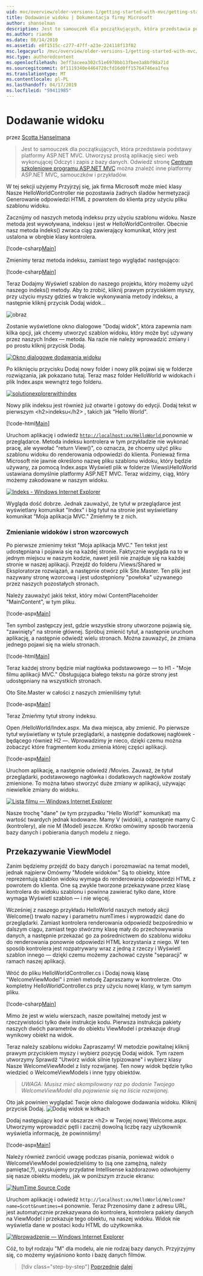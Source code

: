 ```yaml
---
uid: mvc/overview/older-versions-1/getting-started-with-mvc/getting-started-with-mvc-part3
title: Dodawanie widoku | Dokumentacja firmy Microsoft
author: shanselman
description: Jest to samouczek dla początkujących, która przedstawia podstawy platformy ASP.NET MVC. Utwórz prostą aplikację sieci web wykonującej Odczyt i zapis z bazy danych.
ms.author: riande
ms.date: 08/14/2010
ms.assetid: e8f1515c-c277-47ff-a23e-224118f13f02
msc.legacyurl: /mvc/overview/older-versions-1/getting-started-with-mvc/getting-started-with-mvc-part3
msc.type: authoredcontent
ms.openlocfilehash: 3eff3aceea302c51e6970bb13fbee3a8bf98a71d
ms.sourcegitcommit: 0f1119340e4464720cfd16d0ff15764746ea1fea
ms.translationtype: MT
ms.contentlocale: pl-PL
ms.lasthandoff: 04/17/2019
ms.locfileid: "59411985"
---
```

# <a name="adding-a-view"></a>Dodawanie widoku

przez [Scotta Hanselmana](https://github.com/shanselman)

> Jest to samouczek dla początkujących, która przedstawia podstawy platformy ASP.NET MVC. Utworzysz prostą aplikację sieci web wykonującej Odczyt i zapis z bazy danych. Odwiedź stronę [Centrum szkoleniowe programu ASP.NET MVC](../../../index.md) można znaleźć inne platformy ASP.NET MVC, samouczków i przykładów.


W tej sekcji użyjemy Przyjrzyj się, jak firma Microsoft może mieć klasy Nasze HelloWorldController nie pozostawia żadnych śladów hermetyzacji Generowanie odpowiedzi HTML z powrotem do klienta przy użyciu pliku szablonu widoku.

Zacznijmy od naszych metodą indeksu przy użyciu szablonu widoku. Nasze metoda jest wywoływana, indeksu i jest w HelloWorldController. Obecnie nasz metoda indeks() zwraca ciąg zawierający komunikat, który jest ustalona w obrębie klasy kontrolera.

[!code-csharp[Main](getting-started-with-mvc-part3/samples/sample1.cs)]

Zmienimy teraz metoda indeksu, zamiast tego wyglądać następująco:

[!code-csharp[Main](getting-started-with-mvc-part3/samples/sample2.cs)]

Teraz Dodajmy Wyświetl szablon do naszego projektu, który możemy użyć naszego indeks() metody. Aby to zrobić, kliknij prawym przyciskiem myszy, przy użyciu myszy gdzieś w trakcie wykonywania metody indeksu, a następnie kliknij przycisk Dodaj widok...

![obraz](getting-started-with-mvc-part3/_static/image1.png)

Zostanie wyświetlone okno dialogowe "Dodaj widok", która zapewnia nam kilka opcji, jak chcemy utworzyć szablon widoku, który może być używany przez naszych Index — metoda. Na razie nie należy wprowadzić zmiany i po prostu kliknij przycisk Dodaj.

[![Okno dialogowe dodawania widoku](getting-started-with-mvc-part3/_static/image3.png)](getting-started-with-mvc-part3/_static/image2.png)

Po kliknięciu przycisku Dodaj nowy folder i nowy plik pojawi się w folderze rozwiązania, jak pokazano tutaj. Teraz masz folder HelloWorld w widokach i plik Index.aspx wewnątrz tego folderu.

[![solutionexplorerwithindex](getting-started-with-mvc-part3/_static/image5.png)](getting-started-with-mvc-part3/_static/image4.png)

Nowy plik indeksu jest również już otwarte i gotowy do edycji. Dodaj tekst w pierwszym &lt;h2&gt;indeksu&lt;/h2&gt; , takich jak "Hello World".

[!code-html[Main](getting-started-with-mvc-part3/samples/sample3.html)]

Uruchom aplikację i odwiedź [ `http://localhost:xx/HelloWorld` ](http://localhostxx) ponownie w przeglądarce. Metoda indeksu kontrolera w tym przykładzie nie wykonać pracę, ale wywołać "return View()", co oznacza, że chcemy użyć pliku szablonu widoku do renderowania odpowiedzi do klienta. Ponieważ firma Microsoft nie jawnie określono nazwę pliku szablonu widoku, który będzie używany, za pomocą Index.aspx Wyświetl plik w folderze \Views\HelloWorld ustawiana domyślnie platformy ASP.NET MVC. Teraz widzimy, ciąg, który możemy zakodowane w naszym widoku.

[![Indeks - Windows Internet Explorer](getting-started-with-mvc-part3/_static/image7.png)](getting-started-with-mvc-part3/_static/image6.png)

Wygląda dość dobrze. Jednak zauważyć, że tytuł w przeglądarce jest wyświetlany komunikat "Index" i big tytuł na stronie jest wyświetlany komunikat "Moja aplikacja MVC." Zmieńmy te z nich.

### <a name="changing-views-and-master-pages"></a>Zmienianie widoków i stron wzorcowych

Po pierwsze zmienimy tekst "Moja aplikacja MVC." Ten tekst jest udostępniana i pojawia się na każdej stronie. Faktycznie wygląda na to w jednym miejscu w naszym kodzie, nawet jeśli nie znajduje się na każdej stronie w naszej aplikacji. Przejdź do folderu /Views/Shared w Eksploratorze rozwiązań, a następnie otwórz plik Site.Master. Ten plik jest nazywany stronę wzorcową i jest udostępniony "powłoka" używanego przez naszych pozostałych stronach.

Należy zauważyć jakiś tekst, który mówi ContentPlaceholder "MainContent", w tym pliku.

[!code-aspx[Main](getting-started-with-mvc-part3/samples/sample4.aspx)]

Ten symbol zastępczy jest, gdzie wszystkie strony utworzone pojawią się, "zawinięty" na stronie głównej. Spróbuj zmienić tytuł, a następnie uruchom aplikację, a następnie odwiedź wielu stronach. Można zauważyć, że zmiana jednego pojawi się na wielu stronach.

[!code-html[Main](getting-started-with-mvc-part3/samples/sample5.html)]

Teraz każdej strony będzie miał nagłówka podstawowego — to H1 - "Moje filmu aplikacji MVC." Obsługująca białego tekstu na górze strony jest udostępniany na wszystkich stronach.

Oto Site.Master w całości z naszych zmieniliśmy tytuł:

[!code-aspx[Main](getting-started-with-mvc-part3/samples/sample6.aspx)]

Teraz Zmieńmy tytuł strony indeksu.

Open /HelloWorld/Index.aspx. Ma dwa miejsca, aby zmienić. Po pierwsze tytuł wyświetlany w tytule przeglądarki, a następnie dodatkowej nagłówek - będącego również H2 —. Wprowadzimy je nieco, dzięki czemu można zobaczyć które fragmentem kodu zmienia której części aplikacji.

[!code-aspx[Main](getting-started-with-mvc-part3/samples/sample7.aspx)]

Uruchom aplikację, a następnie odwiedź /Movies. Zauważ, że tytuł przeglądarki, podstawowego nagłówka i dodatkowych nagłówków zostały zmienione. To można łatwo stworzyć duże zmiany w aplikacji, używając niewielkie zmiany do widoku.

[![Lista filmu — Windows Internet Explorer](getting-started-with-mvc-part3/_static/image9.png)](getting-started-with-mvc-part3/_static/image8.png)

Nasze trochę "dane" (w tym przypadku "Hello World!" komunikat) ma wartość twardych jednak kodowane. Mamy V (widoki), a następnie mamy C (kontrolery), ale nie M (Model) jeszcze. Krótko omówimy sposób tworzenia bazy danych i pobierania danych modelu z niego.

## <a name="passing-a-viewmodel"></a>Przekazywanie ViewModel

Zanim będziemy przejdź do bazy danych i porozmawiać na temat modeli, jednak najpierw Omówmy "Modele widoków." Są to obiekty, które reprezentują szablon widoku wymaga do renderowania odpowiedzi HTML z powrotem do klienta. One są zwykle tworzone przekazywane przez klasę kontrolera do widoku szablonu i powinna zawierać tylko dane, które wymaga Wyświetl szablon — i nie więcej.

Wcześniej z naszego przykładu HelloWorld naszych metody akcji Welcome() trwało nazwy i parametru numTimes i wyprowadzić dane do przeglądarki. Zamiast kontrolera renderowania odpowiedź bezpośrednio w dalszym ciągu, zamiast tego stwórzmy klasę mały do przechowywania danych, a następnie przekazać go za pośrednictwem do szablonu widoku do renderowania ponownie odpowiedzi HTML korzystania z niego. W ten sposób kontrolera jest rozpatrywany wraz z jedną z rzeczy i Wyświetl szablon innego — dzięki czemu możemy zachować czyste "separacji" w ramach naszej aplikacji.

Wróć do pliku HelloWorldController.cs i Dodaj nową klasę "WelcomeViewModel" i zmień metodę Zapraszamy w kontrolerze. Oto kompletny HelloWorldController.cs przy użyciu nowej klasy, w tym samym pliku.

[!code-csharp[Main](getting-started-with-mvc-part3/samples/sample8.cs)]

Mimo że jest w wielu wierszach, nasze powitalnej metody jest w rzeczywistości tylko dwie instrukcje kodu. Pierwsza instrukcja pakiety naszych dwóch parametrów do obiektu ViewModel i przekazuje drugi wynikowy obiekt na widok.

Teraz należy szablonu widoku Zapraszamy! W metodzie powitalnej kliknij prawym przyciskiem myszy i wybierz pozycję Dodaj widok. Tym razem utworzymy Sprawdź "Utwórz widok silnie typizowane" i wybierz klasy Nasze WelcomeViewModel z listy rozwijanej. Ten nowy widok będzie tylko wiedzieć o WelcomeViewModels i inne typy obiektów.

> *UWAGA: Musisz mieć skompilowany raz po dodanie Twojego WelcomeViewModel dla pojawienie się na liście rozwijanej.*


Oto jak powinien wyglądać Twoje okno dialogowe dodawania widoku. Kliknij przycisk Dodaj. ![Dodaj widok w kółkach](getting-started-with-mvc-part3/_static/image10.png)

Dodaj następujący kod w obszarze &lt;h2&gt; w Twojej nowej Welcome.aspx. Utworzymy wprowadzić pętli i zacznij dowolną liczbę razy użytkownik wyświetla informację, że powinniśmy!

[!code-aspx[Main](getting-started-with-mvc-part3/samples/sample9.aspx)]

Należy również zwrócić uwagę podczas pisania, ponieważ widok o WelcomeViewModel powiedzieliśmy to (są one zamężną, należy pamiętać,?), uzyskujemy przydatne Intellisense każdorazowo odwołujemy się nasze obiektu modelu, jak w poniższym zrzucie ekranu:

[![NumTime Source Code](getting-started-with-mvc-part3/_static/image12.png)](getting-started-with-mvc-part3/_static/image11.png)

Uruchom aplikację i odwiedź `http://localhost:xx/HelloWorld/Welcome?name=Scott&numtimes=4` ponownie. Teraz Przenosimy dane z adresu URL, jest automatycznie przekazywana do kontrolera, kontrolera pakiety danych na ViewModel i przekazuje tego obiektu, na naszej widoku. Widok nie wyświetla dane w postaci kodu HTML do użytkownika.

[![Wprowadzenie — Windows Internet Explorer](getting-started-with-mvc-part3/_static/image14.png)](getting-started-with-mvc-part3/_static/image13.png)

Cóż, to był rodzaju "M" dla modelu, ale nie rodzaj bazy danych. Przyjrzyjmy się, co możemy wyjaśniono konto i bazę danych filmów.

> [!div class="step-by-step"]
> [Poprzednie](getting-started-with-mvc-part2.md)
> [dalej](getting-started-with-mvc-part4.md)

